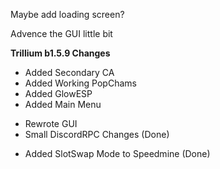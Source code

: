 Maybe add loading screen?

Advence the GUI little bit

**Trillium b1.5.9 Changes**
+ Added Secondary CA
+ Added Working PopChams
+ Added GlowESP
+ Added Main Menu
* Rewrote GUI
* Small DiscordRPC Changes (Done)
+ Added SlotSwap Mode to Speedmine (Done)